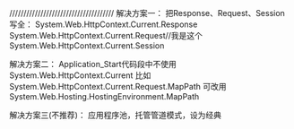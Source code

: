 /////////////////////////////////////
解决方案一：
把Response、Request、Session写全：
    System.Web.HttpContext.Current.Response
    System.Web.HttpContext.Current.Request//我是这个
    System.Web.HttpContext.Current.Session
 
解决方案二：
Application_Start代码段中不使用System.Web.HttpContext.Current
比如
    System.Web.HttpContext.Current.Request.MapPath
可改用
    System.Web.Hosting.HostingEnvironment.MapPath
 
解决方案三(不推荐)：
    应用程序池，托管管道模式，设为经典
